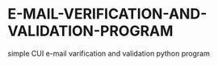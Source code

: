 # E-MAIL-VERIFICATION-AND-VALIDATION-PROGRAM
simple CUI e-mail varification and validation python program
